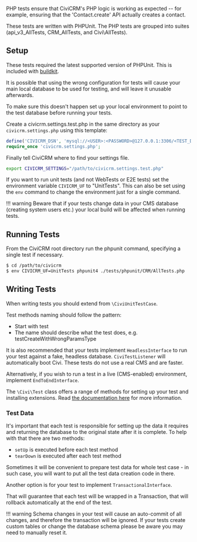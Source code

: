 PHP tests ensure that CiviCRM's PHP logic is working as expected -- for example, 
ensuring that the 'Contact.create' API actually creates a contact. 

These tests are written with PHPUnit. The PHP tests are grouped into suites 
(api_v3_AllTests, CRM_AllTests, and Civi\AllTests).

## Setup

These tests required the latest supported version of PHPUnit. This is included
with [buildkit].

It is possible that using the wrong configuration for tests will cause your main
local database to be used for testing, and will leave it unusable afterwards. 

To make sure this doesn't happen set up your local environment to point to the 
test database before running your tests. 

Create a civicrm.settings.test.php in the same directory as your 
`civicrm.settings.php` using this template:

```php
define('CIVICRM_DSN', 'mysql://<USER>:<PASSWORD>@127.0.0.1:3306/<TEST_DB_NAME>?new_link=true');
require_once 'civicrm.settings.php';
```

Finally tell CiviCRM where to find your settings file.

```bash
export CIVICRM_SETTINGS="/path/to/civicrm.settings.test.php"
```

If you want to run unit tests (and not WebTests or E2E tests) set the 
environment variable `CIVICRM_UF` to "UnitTests". This can also be set using the
`env` command to change the environment just for a single command.

!!! warning
    Beware that if your tests change data in your CMS database 
    (creating system users etc.) your local build will be affected when running 
    tests.

## Running Tests

From the CiviCRM root directory run the phpunit command, specifying a single
test if necessary.

```bash
$ cd /path/to/civicrm
$ env CIVICRM_UF=UnitTests phpunit4 ./tests/phpunit/CRM/AllTests.php
```

## Writing Tests

When writing tests you should extend from `\CiviUnitTestCase`. 

Test methods naming should follow the pattern:

- Start with test
- The name should describe what the test does, e.g. testCreateWithWrongParamsType

It is also recommended that your tests implement `HeadlessInterface` to run your 
test against a fake, headless database. `CiviTestListener` will automatically 
boot Civi. These tests do not use a real CMS and are faster.

Alternatively, if you wish to run a test in a live (CMS-enabled) environment,
implement `EndToEndInterface`.

The `\Civi\Test` class offers a range of methods for setting up your test and
installing extensions. Read [the documentation here][civi-test-class] for more
information.

### Test Data

It's important that each test is responsible for setting up the data it requires
and returning the database to the original state after it is complete. To help
with that there are two methods:

- `setUp` is executed before each test method
- `tearDown` is executed after each test method

Sometimes it will be convenient to prepare test data for whole test case - 
in such case, you will want to put all the test data creation code in there.

Another option is for your test to implement `TransactionalInterface`. 

That will guarantee that each test will be wrapped in a Transaction, that will 
rollback automatically at the end of the test.

!!! warning
    Schema changes in your test will cause an auto-commit of all changes, and 
    therefore the transaction will be ignored. If your tests create custom tables
    or change the database schema please be aware you may need to manually reset
    it.

[buildkit]: /tools/buildkit
[civi-test-class]: https://github.com/civicrm/org.civicrm.testapalooza/blob/master/civi-test.md
